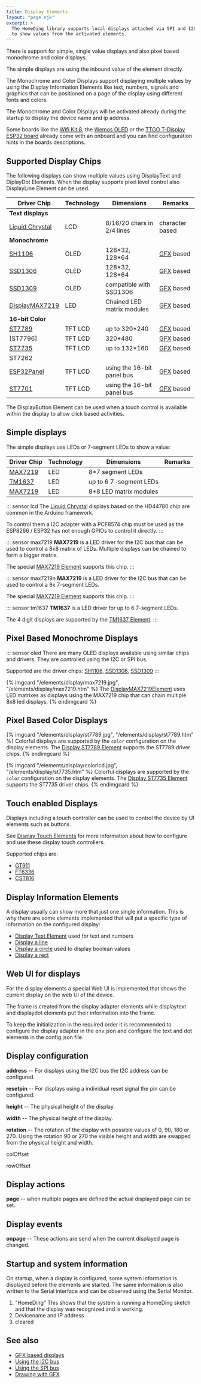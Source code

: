 ```yaml
---
title: Display Elements
layout: "page.njk"
excerpt: >
  The HomeDing library supports local displays attached via SPI and I2C bus
  to show values from the activated elements.
---
```


There is support for simple, single value displays and also pixel based monochrome and color displays.

The simple displays are using the inbound value of the element directly.

The Monochrome and Color Displays support displaying multiple values by using the Display Information Elements
like text, numbers, signals and graphics
that can be positioned on a page of the display using different fonts and colors.

The Monochrome and Color Displays will be activated already during the startup
to display the device name and ip address.

Some boards like the [Wifi Kit 8](/boards/wifikit8.md), the [Wemos OLED](/boards/wemosoled.md)
or the [TTGO T-Display ESP32 board](/boards/esp32/ttgo-t-display.md)
already come with an onboard and you can find configuration hints in the boards descriptions.

## Supported Display Chips

The following displays can show multiple values using DisplayText and DiplayDot Elements.
When the display supports pixel level control also DisplayLine Element can be used.

| Driver Chip       | Technology | Dimensions                 | Remarks         |
| ----------------- | ---------- | -------------------------- | --------------- |
| **Text displays** |            |                            |                 |
| [Liquid Chrystal] | LCD        | 8/16/20 chars in 2/4 lines | character based |
| **Monochrome**    |            |                            |                 |
| [SH1106]          | OLED       | 128\*32, 128\*64           | [GFX] based     |
| [SSD1306]         | OLED       | 128\*32, 128\*64           | [GFX] based     |
| [SSD1309]         | OLED       | compatible with SSD1306    | [GFX] based     |
| [DisplayMAX7219]  | LED        | Chained LED matrix modules | [GFX] based     |
| **16-bit Color**  |            |                            |                 |
| [ST7789]          | TFT LCD    | up to 320\*240             | [GFX] based     |
| [ST7796]          | TFT LCD    | 320\*480                   | [GFX] based     |
| [ST7735]          | TFT LCD    | up to 132\*160             | [GFX] based     |
| ST7262            |            |                            |                 |
| [ESP32Panel]      | TFT LCD    | using the 16-bit panel bus | [GFX] based     |
| [ST7701]          | TFT LCD    | using the 16-bit panel bus | [GFX] based     |


The DisplayButton Element can be used when a touch control is available within the display
to allow click based activities.

<!--
| Driver Chip | Technology | Dimensions                      | Remarks |
| ----------- | ---------- | ------------------------------- | ------- |
| [TM1638]    | LED        | up to 8 7-segment LEDs and keys |         |
| [SSD1331]   | OLED Color | 96 \* 64                        |         |
-->

## Simple displays

The simple displays use LEDs or 7-segment LEDs to show a value:


| Driver Chip | Technology | Dimensions              | Remarks |
| ----------- | ---------- | ----------------------- | ------- |
| [MAX7219]   | LED        | 8\*7 segment LEDs       |         |
| [TM1637]    | LED        | up to 6 7-segment LEDs  |         |
| [MAX7219]   | LED        | 8\*8 LED matrix modules |         |

::: sensor lcd
The [Liquid Chrystal] displays based on the HD44780 chip are common in the Arduino framework.

To control them a I2C adapter with a PCF8574 chip must be used as the ESP8266 / ESP32 has not enough GPIOs to control it directly.
:::

::: sensor max7219
**MAX7219** is a LED driver for the I2C bus that can be used to control a 8x8 matrix of LEDs.
Multiple displays can be chained to form a bigger matrix.

The special [MAX7219 Element](/elements/max7219.md) supports this chip.
:::

::: sensor max7219n
**MAX7219** is a LED driver for the I2C bus that can be used to control a 8x 7-segment LEDs.

The special [MAX7219 Element](/elements/max7219.md) supports this chip.
:::

::: sensor tm1637
**TM1637** is a LED driver for up to 6 7-segment LEDs.

The 4 digit displays are supported by the [TM1637 Element](/elements/tm1637.md).
:::


## Pixel Based Monochrome Displays

::: sensor oled
There are many OLED displays available using similar chips and drivers.
They are controlled using the I2C or SPI bus.

Supported are the driver chips: [SH1106], [SSD1306], [SSD1309]
:::

{% imgcard "/elements/display/max7219.jpg", "/elements/display/max7219.htm" %}
  The [DisplayMAX7219Element](/elements/display/max7219.md) uses LED matrixes as displays
  using the MAX7219 chip that can chain multiple 8x8 led displays.
{% endimgcard %}


## Pixel Based Color Displays

{% imgcard "/elements/display/st7789.jpg", "/elements/display/st7789.htm" %}
  Colorful displays are supported by the `color` configuration on the display elements.
  The [Display ST7789 Element](/elements/display/st7789.md) supports the ST7789 driver chips.
{% endimgcard %}

{% imgcard "/elements/display/colorlcd.jpg", "/elements/display/st7735.htm" %}
  Colorful displays are supported by the `color` configuration on the display elements.
  The [Display ST7735 Element](/elements/display/st7735.md) supports the ST7735 driver chips.
{% endimgcard %}


<!--
TODO: other display
SSD 1331 (in planning) -->
  <!-- * ssd1322 OLED 480*128 -->
  <!-- * ssd1325 OLED 128*80 Gray Scale -->
  <!-- * ssd1327 OLED 128*128 Gray Scale -->


## Touch enabled Displays

Displays including a touch controller can be used to control the device
by UI elements such as buttons.

See [Display Touch Elements](/elements/display/touch.md) for more information about how to configure and use these display touch controllers.

Supported chips are:

* [GT911](/elements/display/touchgt911.md)
* [FT6336](/elements/display/touchft6336.md)
* [CST816](/elements/display/touchcst816.md)


## Display Information Elements

A display usually can show more that just one single information.
This is why there are some elements implemented that will put a specific type of information
on the configured display:

* [Display Text Element](/elements/display/text.md) used for text and numbers
* [Display a line](/elements/display/line.md)
* [Display a circle](/elements/display/circle.md) used to display boolean values
* [Display a rect](/elements/display/rect.md)
<!-- * [displaybar](/elements/displaybar.md) -->

## Web UI for displays

For the display elements a special Web UI is implemented that shows the current display on the web UI of the device.

The frame is created from the display adapter elements while displaytext and displaydot elements put their information into the frame.

To keep the initialization in the required order it is recommended to configure the display adapter in the env.json and configure the text and dot elements in the config.json file.

## Display configuration

**address** -- For displays using the I2C bus the I2C address can be configured.

**resetpin** -- For displays using a individual reset signal the pin can be configured.

**height** -- The physical height of the display.

**width** -- The physical height of the display.

**rotation** -- The rotation of the display with possible values of 0, 90, 180 or 270.
Using the rotation 90 or 270 the visible height and width are swapped from the physical height and width.

colOffset

rowOffset


## Display actions

**page** -- when multiple pages are defined the actual displayed page can be set.

<!--
TODO: **addpage** -- 

TODO: **clear** -- clear the display
-->


## Display events

**onpage** -- These actions are send when the current displayed page is changed.


## Startup and system information

On startup, when a display is configured, some system information is displayed before the elements are started. The same information is also written to the Serial interface and can be observed using the Serial Monitor.

1. "HomeDing"
   This shows that the system is running a HomeDing sketch and that the display was recognized and is working.
2. Devicename and IP address
3. cleared

## See also

* [GFX based displays](/elements/display/gfx.md)
* [Using the I2C bus](/dev/i2c.md)
* [Using the SPI bus](/dev/spi.md)
* [Drawing with GFX](https://cdn-learn.adafruit.com/downloads/pdf/adafruit-gfx-graphics-library.pdf)

[liquid chrystal]: /elements/display/lcd.md
[max7219]: /elements/max7219.md
[displayMax7219]: /elements/display/max7219.md
[tm1637]: /elements/tm1637.md
[sh1106]: /elements/display/sh1106.md
[ssd1306]: /elements/display/ssd1306.md
[ssd1309]: /elements/display/ssd1309.md
[st7789]: /elements/display/st7789.md
[st7735]: /elements/display/st7735.md
[ESP32Panel]: /elements/display/panel.md
[ST7701]: /elements/display/st7701.md
[GFX]: /elements/display/gfx.md
